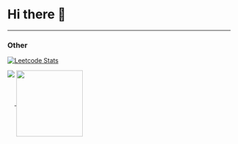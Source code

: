 # Hi there 👋

---
### Other
[![Leetcode Stats](https://leetcard.jacoblin.cool/SeanWang0111?theme=unicorn&ext=activity)](https://leetcode.com/SeanWang0111/)

<a href="https://github.com/anuraghazra/github-readme-stats">
  <img align="top" src="https://github-readme-stats.vercel.app/api?username=SeanWang0111&theme=ambient_gradient" />
</a>

<a href="https://github.com/anuraghazra/convoychat">
  <img height=150 align="center" src="https://github-readme-stats.vercel.app/api/top-langs?username=SeanWang0111&layout=compact&theme=ambient_gradient&card_width=350" />
</a>

